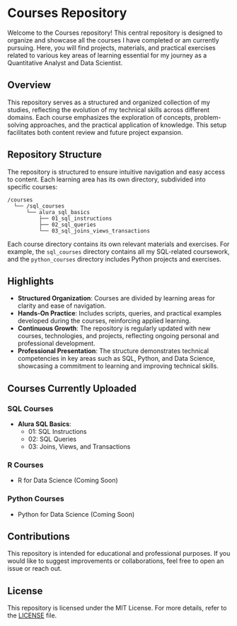 # Courses Repository

Welcome to the Courses repository! This central repository is designed to organize and showcase all the courses I have completed or am currently pursuing. Here, you will find projects, materials, and practical exercises related to various key areas of learning essential for my journey as a Quantitative Analyst and Data Scientist.

## Overview

This repository serves as a structured and organized collection of my studies, reflecting the evolution of my technical skills across different domains. Each course emphasizes the exploration of concepts, problem-solving approaches, and the practical application of knowledge. This setup facilitates both content review and future project expansion.

## Repository Structure

The repository is structured to ensure intuitive navigation and easy access to content. Each learning area has its own directory, subdivided into specific courses:
```
/courses
  └── /sql_courses
      └── alura_sql_basics
          ├── 01_sql_instructions
          ├── 02_sql_queries
          └── 03_sql_joins_views_transactions
```

Each course directory contains its own relevant materials and exercises. For example, the `sql_courses` directory contains all my SQL-related coursework, and the `python_courses` directory includes Python projects and exercises.

## Highlights

- **Structured Organization**: Courses are divided by learning areas for clarity and ease of navigation.
- **Hands-On Practice**: Includes scripts, queries, and practical examples developed during the courses, reinforcing applied learning.
- **Continuous Growth**: The repository is regularly updated with new courses, technologies, and projects, reflecting ongoing personal and professional development.
- **Professional Presentation**: The structure demonstrates technical competencies in key areas such as SQL, Python, and Data Science, showcasing a commitment to learning and improving technical skills.

## Courses Currently Uploaded

### SQL Courses

- **Alura SQL Basics**:
  - 01: SQL Instructions
  - 02: SQL Queries
  - 03: Joins, Views, and Transactions


### R Courses
- R for Data Science (Coming Soon)

### Python Courses

- Python for Data Science (Coming Soon)


## Contributions

This repository is intended for educational and professional purposes. If you would like to suggest improvements or collaborations, feel free to open an issue or reach out.

## License

This repository is licensed under the MIT License. For more details, refer to the [LICENSE](LICENSE) file.
